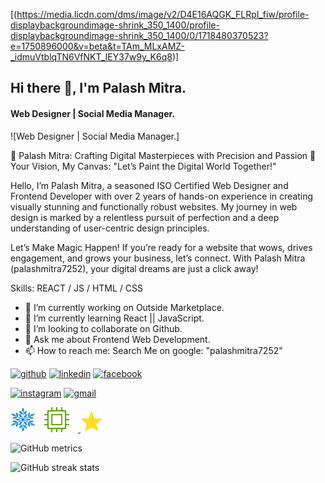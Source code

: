 [(https://media.licdn.com/dms/image/v2/D4E16AQGK_FLRpI_fiw/profile-displaybackgroundimage-shrink_350_1400/profile-displaybackgroundimage-shrink_350_1400/0/1718480370523?e=1750896000&v=beta&t=TAm_MLxAMZ-_idmuVtblqTN6VfNKT_IEY37w9y_K6q8)]

## Hi there 👋, I'm Palash Mitra.
#### Web Designer | Social Media Manager.
![Web Designer | Social Media Manager.]

🎨 Palash Mitra: Crafting Digital Masterpieces with Precision and Passion 🎨
Your Vision, My Canvas: "Let’s Paint the Digital World Together!"

Hello, I’m Palash Mitra, a seasoned ISO Certified Web Designer and Frontend Developer with over 2 years of hands-on experience in creating visually stunning and functionally robust websites. My journey in web design is marked by a relentless pursuit of perfection and a deep understanding of user-centric design principles.

Let’s Make Magic Happen! If you’re ready for a website that wows, drives engagement, and grows your business, let’s connect. With Palash Mitra (palashmitra7252), your digital dreams are just a click away!

Skills:  REACT / JS / HTML / CSS

- 🔭 I’m currently working on Outside Marketplace. 
- 🌱 I’m currently learning React || JavaScript. 
- 👯 I’m looking to collaborate on Github. 
- 💬 Ask me about Frontend Web Development. 
- 📫 How to reach me: Search Me on google: "palashmitra7252" 


[<img src='https://cdn.jsdelivr.net/npm/simple-icons@3.0.1/icons/github.svg' alt='github' height='40'>](https://github.com/https://github.com/palashmitra7252)  [<img src='https://cdn.jsdelivr.net/npm/simple-icons@3.0.1/icons/linkedin.svg' alt='linkedin' height='40'>](https://www.linkedin.com/in/www.linkedin.com/in/palashmitra7252/)  [<img src='https://cdn.jsdelivr.net/npm/simple-icons@3.0.1/icons/facebook.svg' alt='facebook' height='40'>](https://www.facebook.com/https://www.facebook.com/share/16NrQDFgGW/) 

 [<img src='https://cdn.jsdelivr.net/npm/simple-icons@3.0.1/icons/instagram.svg' alt='instagram' height='40'>](https://www.instagram.com/https://www.instagram.com/palashmitra7252?igsh=MXZobDJ6OXBtbHV1ZQ==/)  [<img src='https://cdn.jsdelivr.net/npm/simple-icons@3.0.1/icons/gmail.svg' alt='gmail' height='40'>](palashmitrafreelancer@gmail.com)  

<a href='https://archiveprogram.github.com/'><img src='https://raw.githubusercontent.com/acervenky/animated-github-badges/master/assets/acbadge.gif' width='40' height='40'></a> <a href='https://docs.github.com/en/developers'><img src='https://raw.githubusercontent.com/acervenky/animated-github-badges/master/assets/devbadge.gif' width='40' height='40'></a> <a href='https://stars.github.com/'>
<img src='https://raw.githubusercontent.com/acervenky/animated-github-badges/master/assets/starbadge.gif' width='35' height='35'></a> 

![GitHub metrics](https://metrics.lecoq.io/https://github.com/palashmitra7252)  

![GitHub streak stats](https://streak-stats.demolab.com/?user=https://github.com/palashmitra7252)  

